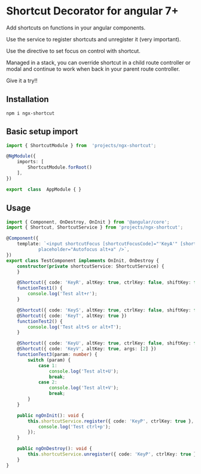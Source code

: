 
# Shortcut Decorator for angular 7+

Add shortcuts on functions in your angular components.

Use the service to register shortcuts and unregister it (very important).

Use the directive to set focus on control with shortcut.

Managed in a stack, you can override shortcut in a child route controller or modal and continue to work when back in your parent route controller.

Give it a try!!

## Installation

`npm i ngx-shortcut`
 

## Basic setup import
```Typescript
import { ShortcutModule } from  'projects/ngx-shortcut';

@NgModule({
    imports: [
        ShortcutModule.forRoot()
    ],
})

export  class  AppModule { }
```

## Usage
```Typescript
import { Component, OnDestroy, OnInit } from '@angular/core';
import { Shortcut, ShortcutService } from 'projects/ngx-shortcut';

@Component({
    template: `<input shortcutFocus [shortcutFocusCode]="'KeyA'" [shortcutFocusAlt]="true"  [shortcutFocusCtrl]="false"  [shortcutFocusShift]="false" type="text" autofocus
            placeholder="Autofocus alt+a" />`,
})
export class TestComponent implements OnInit, OnDestroy {
    constructor(private shortcutService: ShortcutService) {
    }

    @Shortcut({ code: 'KeyR', altKey: true, ctrlKey: false, shiftKey: false })
    functionTest1() {
        console.log('Test alt+r');
    }

    @Shortcut({ code: 'KeyS', altKey: true, ctrlKey: false, shiftKey: false })
    @Shortcut({ code: 'KeyT', altKey: true })
    functionTest2() {
        console.log('Test alt+S or alt+T');
    }

    @Shortcut({ code: 'KeyU', altKey: true, ctrlKey: false, shiftKey: false, args: [1] })
    @Shortcut({ code: 'KeyV', altKey: true, args: [2] })
    functionTest3(param: number) {
        switch (param) {
            case 1:
                console.log('Test alt+U');
                break;
            case 2:
                console.log('Test alt+V');
                break;
        }
    }

    public ngOnInit(): void {
        this.shortcutService.register({ code: 'KeyP', ctrlKey: true }, () => {
            console.log('Test ctrl+p');
        });
    }

    public ngOnDestroy(): void {
        this.shortcutService.unregister({ code: 'KeyP', ctrlKey: true });
    }
}
```